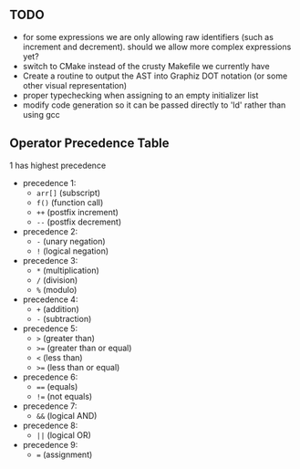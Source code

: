 ## TODO

- for some expressions we are only allowing raw identifiers (such as increment and decrement). should we allow more complex expressions yet?
- switch to CMake instead of the crusty Makefile we currently have
- Create a routine to output the AST into Graphiz DOT notation (or some other visual representation)
- proper typechecking when assigning to an empty initializer list
- modify code generation so it can be passed directly to 'ld' rather than using gcc

## Operator Precedence Table

1 has highest precedence

- precedence 1:
    - `arr[]`   (subscript)
    - `f()`     (function call)
    - `++`      (postfix increment)
    - `--`      (postfix decrement)
- precedence 2:
    - `-`       (unary negation)
    - `!`       (logical negation)
- precedence 3:
    - `*`       (multiplication)
    - `/`       (division)
    - `%`       (modulo)
- precedence 4:
    - `+`       (addition)
    - `-`       (subtraction)
- precedence 5:
    - `>`       (greater than)
    - `>=`      (greater than or equal)
    - `<`       (less than)
    - `>=`      (less than or equal)
- precedence 6:
    - `==`      (equals)
    - `!=`      (not equals)
- precedence 7:
    - `&&`      (logical AND)
- precedence 8:
    - `||`      (logical OR)
- precedence 9:
    - `=`       (assignment)
